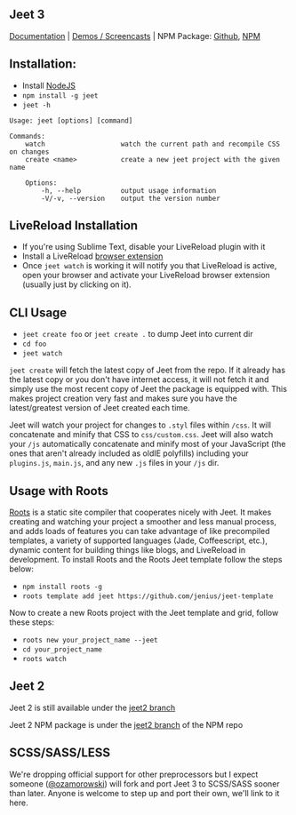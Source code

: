 Jeet 3
---

[Documentation](http://jeetframework.com) | [Demos / Screencasts](http://jeetframework.com/demos) | NPM Package: [Github](https://github.com/CorySimmons/jeet-npm), [NPM](https://npmjs.org/package/jeet)

Installation:
---

- Install [NodeJS](http://nodejs.org)
- `npm install -g jeet`
- `jeet -h`

```
Usage: jeet [options] [command]

Commands:
    watch                   watch the current path and recompile CSS on changes
    create <name>           create a new jeet project with the given name

    Options:
        -h, --help          output usage information
        -V/-v, --version    output the version number
```

LiveReload Installation
---

- If you're using Sublime Text, disable your LiveReload plugin with it
- Install a LiveReload [browser extension](http://feedback.livereload.com/knowledgebase/articles/86242-how-do-i-install-and-use-the-browser-extensions-)
- Once `jeet watch` is working it will notify you that LiveReload is active, open your browser and activate your LiveReload browser extension (usually just by clicking on it).

CLI Usage
---

- `jeet create foo` or `jeet create .` to dump Jeet into current dir
- `cd foo`
- `jeet watch`

`jeet create` will fetch the latest copy of Jeet from the repo. If it already has the latest copy or you don't have internet access, it will not fetch it and simply use the most recent copy of Jeet the package is equipped with. This makes project creation very fast and makes sure you have the latest/greatest version of Jeet created each time.

Jeet will watch your project for changes to `.styl` files within `/css`. It will concatenate and minify that CSS to `css/custom.css`. Jeet will also watch your `/js` automatically concatenate and minify most of your JavaScript (the ones that aren't already included as oldIE polyfills) including your `plugins.js`, `main.js`, and any new `.js` files in your `/js` dir.

Usage with Roots
---

[Roots](http://roots.cx) is a static site compiler that cooperates nicely with Jeet. It makes creating and watching your project a smoother and less manual process, and adds loads of features you can take advantage of like precompiled templates, a variety of supported languages (Jade, Coffeescript, etc.), dynamic content for building things like blogs, and LiveReload in development. To install Roots and the Roots Jeet template follow the steps below:

- `npm install roots -g`
- `roots template add jeet https://github.com/jenius/jeet-template`

Now to create a new Roots project with the Jeet template and grid, follow these steps:

- `roots new your_project_name --jeet`
- `cd your_project_name`
- `roots watch`

Jeet 2
---

Jeet 2 is still available under the [jeet2 branch](https://github.com/CorySimmons/jeet/tree/jeet2)

Jeet 2 NPM package is under the [jeet2 branch](https://github.com/CorySimmons/jeet-npm/tree/jeet2) of the NPM repo

SCSS/SASS/LESS
---

We're dropping official support for other preprocessors but I expect someone ([@ozamorowski](https://github.com/ozamorowski)) will fork and port Jeet 3 to SCSS/SASS sooner than later. Anyone is welcome to step up and port their own, we'll link to it here.